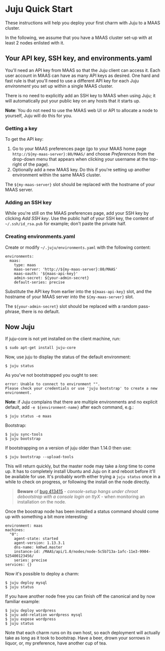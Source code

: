 Juju Quick Start
================

These instructions will help you deploy your first charm with Juju to a MAAS cluster.

In the following, we assume that you have a MAAS cluster set-up with at least 2 nodes enlisted with it.

Your API key, SSH key, and environments.yaml
--------------------------------------------

You'll need an API key from MAAS so that the Juju client can access it. Each user account in MAAS can have as many API keys as desired. One hard and fast rule is that you'll need to use a different API key for each Juju *environment* you set up within a single MAAS cluster.

There is no need to explicitly add an SSH key to MAAS when using Juju; it will automatically put your public key on any hosts that it starts up.

**Note**: You do not need to use the MAAS web UI or API to allocate a node to yourself, Juju will do this for you.

### Getting a key

To get the API key:

1.  Go to your MAAS preferences page (go to your MAAS home page `http://${my-maas-server}:80/MAAS/` and choose *Preferences* from the drop-down menu that appears when clicking your username at the top-right of the page).
2.  Optionally add a new MAAS key. Do this if you're setting up another environment within the same MAAS cluster.

The `${my-maas-server}` slot should be replaced with the hostname of your MAAS server.

### Adding an SSH key

While you're still on the MAAS preferences page, add your SSH key by clicking *Add SSH key*. Use the public half of your SSH key, the content of `~/.ssh/id_rsa.pub` for example; don't paste the private half.

### Creating environments.yaml

Create or modify `~/.juju/environments.yaml` with the following content:

    environments:
      maas:
        type: maas
        maas-server: 'http://${my-maas-server}:80/MAAS'
        maas-oauth: '${maas-api-key}'
        admin-secret: ${your-admin-secret}
        default-series: precise

Substitute the API key from earlier into the `${maas-api-key}` slot, and the hostname of your MAAS server into the `${my-maas-server}` slot.

The `${your-admin-secret}` slot should be replaced with a random pass-phrase, there is no default.

Now Juju
--------

If juju-core is not yet installed on the client machine, run:

    $ sudo apt-get install juju-core

Now, use juju to display the status of the default environment:

    $ juju status

As you've not bootstrapped you ought to see:

    error: Unable to connect to environment "".
    Please check your credentials or use 'juju bootstrap' to create a new environment.

**Note**: if Juju complains that there are multiple environments and no explicit default, add `-e ${environment-name}` after each command, e.g.:

    $ juju status -e maas

Bootstrap:

    $ juju sync-tools
    $ juju bootstrap

If bootstrapping on a version of juju older than 1.14.0 then use:

    $ juju bootstrap --upload-tools

This will return quickly, but the master node may take a *long* time to come up. It has to completely install Ubuntu and Juju on it and reboot before it'll be available for use. It's probably worth either trying a `juju status` once in a while to check on progress, or following the install on the node directly.

> **Beware** of [bug 413415](https://bugs.launchpad.net/ubuntu/+source/console-setup/+bug/413415) - *console-setup hangs under chroot debootstrap with a console login on ttyX* - when monitoring an installation on the node.

Once the boostrap node has been installed a status command should come up with something a bit more interesting:

    environment: maas
    machines:
      "0":
        agent-state: started
        agent-version: 1.13.3.1
        dns-name: kmhwd.master
        instance-id: /MAAS/api/1.0/nodes/node-5c5b713a-1afc-11e3-9904-525400123456/
        series: precise
    services: {}

Now it's possible to deploy a charm:

    $ juju deploy mysql
    $ juju status

If you have another node free you can finish off the canonical and by now familiar example:

    $ juju deploy wordpress
    $ juju add-relation wordpress mysql
    $ juju expose wordpress
    $ juju status

Note that each charm runs on its own host, so each deployment will actually take as long as it took to bootstrap. Have a beer, drown your sorrows in liquor, or, my preference, have another cup of tea.

